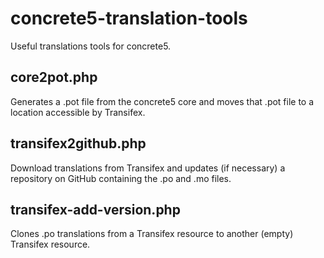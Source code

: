 concrete5-translation-tools
===========================

Useful translations tools for concrete5.

## core2pot.php
Generates a .pot file from the concrete5 core and moves that .pot file to a location accessible by Transifex.

## transifex2github.php
Download translations from Transifex and updates (if necessary) a repository on GitHub containing the .po and .mo files.

## transifex-add-version.php
Clones .po translations from a Transifex resource to another (empty) Transifex resource.
